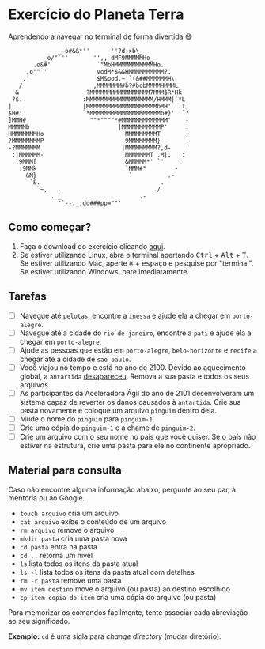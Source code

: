 # Exercício do Planeta Terra

Aprendendo a navegar no terminal de forma divertida :smile: 

```
              _-o#&&*''      ''?d:>b\_
          _o/"`''       '',, dMF9MMMMMHo_
       .o&#'             `"MbHMMMMMMMMMMMHo.
     .o"" '              vodM*$&&HMMMMMMMMMM?.
    ,'                   $M&ood,~'`(&##MMMMMMH\
   /                    ,MMMMMMM#b?#bobMMMMHMMML
  &                   ?MMMMMMMMMMMMMMMMM7MMM$R*Hk
 ?$.                 :MMMMMMMMMMMMMMMMMMM/HMMM|`*L
|                    |MMMMMMMMMMMMMMMMMMMMbMH'   T,
$H#:                 `*MMMMMMMMMMMMMMMMMMMMb#}'  `?
]MMH#                  ""*""""*#MMMMMMMMMMMMM'    -
MMMMMb_                        |MMMMMMMMMMMP'     :
HMMMMMMMHo                      `MMMMMMMMMT       .
?MMMMMMMMP                       9MMMMMMMM}       -
-?MMMMMMM                       |MMMMMMMMM?,d-    '
 :|MMMMMM-                      `MMMMMMMT .M|.   :
  .9MMM[                         &MMMMM*' `'    .
   :9MMk                         `MMM#"        -
     &M}                          `          .-
      `&.                                  .
        `~,   .                          ./
            . _                      .-
              '`--._,dd###pp=""'
```

## Como começar?
1. Faça o download do exercício clicando [aqui](/aceleradora-TW/planeta-terra/archive/master.zip).
2. Se estiver utilizando Linux, abra o terminal apertando <kbd>Ctrl</kbd> + <kbd>Alt</kbd> + <kbd>T</kbd>. Se estiver utilizando Mac, aperte <kbd>⌘</kbd> + <kbd>espaço</kbd> e pesquise por "terminal". Se estiver utilizando Windows, pare imediatamente.

## Tarefas
- [ ] Navegue até `pelotas`, encontre a `inessa` e ajude ela a chegar em `porto-alegre`.
- [ ] Navegue até a cidade do `rio-de-janeiro`, encontre a `pati` e ajude ela a chegar em `porto-alegre`.
- [ ] Ajude as pessoas que estão em `porto-alegre`, `belo-horizonte` e `recife` a chegar até a cidade de `sao-paulo`.
- [ ] Você viajou no tempo e está no ano de 2100. Devido ao aquecimento global, a `antartida` [desapareceu](http://www.tvi24.iol.pt/tecnologia/degelo/antartida-pode-desaparecer-em-2100). Remova a sua pasta e todos os seus arquivos.
- [ ] As participantes da Aceleradora Ágil do ano de 2101 desenvolveram um sistema capaz de reverter os danos causados à `antartida`. Crie sua pasta novamente e coloque um arquivo `pinguim` dentro dela.
- [ ] Mude o nome do `pinguim` para `pinguim-1`.
- [ ] Crie uma cópia do `pinguim-1` e a chame de `pinguim-2`.
- [ ] Crie um arquivo com o seu nome no país que você quiser. Se o país não estiver na estrutura, crie uma pasta para ele no continente apropriado.

## Material para consulta
Caso não encontre alguma informação abaixo, pergunte ao seu par, à mentoria ou ao Google.

* `touch arquivo` cria um arquivo
* `cat arquivo` exibe o conteúdo de um arquivo
* `rm arquivo` remove o arquivo
* `mkdir pasta` cria uma pasta nova
* `cd pasta` entra na pasta
* `cd ..` retorna um nível
* `ls` lista todos os itens da pasta atual
* `ls -l` lista todos os itens da pasta atual com detalhes
* `rm -r pasta` remove uma pasta
* `mv item destino` move o arquivo (ou pasta) ao destino escolhido
* `cp item copia-do-item` cria uma cópia do arquivo (ou pasta)

Para memorizar os comandos facilmente, tente associar cada abreviação ao seu significado.

**Exemplo:** `cd` é uma sigla para _change directory_ (mudar diretório).
